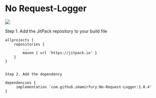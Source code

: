 # No Request-Logger
[![](https://jitpack.io/v/imamirfury/Request-Logger.svg)](https://jitpack.io/#imamirfury/No-Request-Logger)

Step 1. Add the JitPack repository to your build file 

	allprojects {
		repositories {
			...
			maven { url 'https://jitpack.io' }
		}
	}
  
  
    Step 2. Add the dependency

	dependencies {
	     implementation 'com.github.imamirfury:No-Request-Logger:1.0.4'
	}
